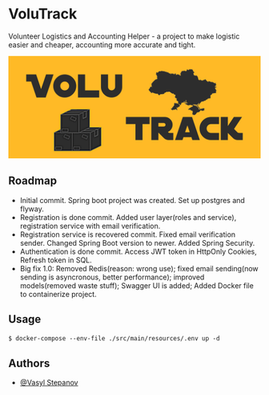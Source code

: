 # VoluTrack

Volunteer Logistics and Accounting Helper - a project to make logistic easier and cheaper, accounting more accurate and tight.

![Logo](src/main/resources/img/biglogo.png)


## Roadmap

- Initial commit. Spring boot project was created. Set up postgres and flyway.
- Registration is done commit. Added user layer(roles and service), registration service with email verification.
- Registration service is recovered commit. Fixed email verification sender. Changed Spring Boot version to newer.  Added Spring Security.
- Authentication is done commit. Access JWT token in HttpOnly Cookies, Refresh token in SQL.
- Big fix 1.0: Removed Redis(reason: wrong use); fixed email sending(now sending is asyncronous, better performance); improved models(removed waste stuff); Swagger UI is added; Added Docker file to containerize project.

## Usage

```shell
$ docker-compose --env-file ./src/main/resources/.env up -d
```

## Authors

- [@Vasyl Stepanov](https://www.github.com/VasylStepanov)
